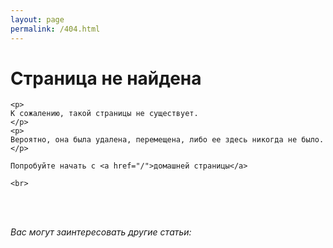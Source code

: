 ```yaml
---
layout: page
permalink: /404.html
---
```


<div class="error-404">
	<h1>Страница не найдена</h1>

	<p>
	К сожалению, такой страницы не существует.
	</p>
	<p>
	Вероятно, она была удалена, перемещена, либо ее здесь никогда не было.
	</p>

	Попробуйте начать с <a href="/">домашней страницы</a>

	<br>
</div>

<br>
<br>	
<p><em>Вас могут заинтересовать другие статьи:</em></p>


<script type="text/javascript">
  var postsURL = [{% for post in site.posts %}"{{ post.url }}"{% unless forloop.last %},{% endunless %}{% endfor %}];
  var postsTitle = [{% for post in site.posts %}"{{ post.title }}"{% unless forloop.last %},{% endunless %}{% endfor %}];

  var randomIndexUsed = [];
  var counter = 0;
  var numberOfPosts = Math.min(5, postsURL.length);
  while (counter < numberOfPosts) {
    var randomIndex;
    var postURL;
    var postTitle;
    randomIndex = Math.floor(Math.random() * postsURL.length);
    if (randomIndexUsed.indexOf(randomIndex) == "-1") {
      postURL = postsURL[randomIndex];
      postTitle = postsTitle[randomIndex];
      document.write('<p><a href="' + postURL + '">' + postTitle + '</a></p>');
      randomIndexUsed.push(randomIndex);
      counter++;
    }
  }
</script>